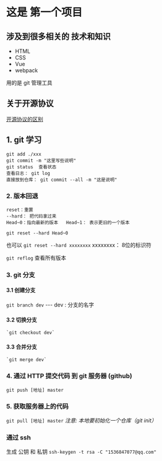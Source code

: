 # 这是 第一个项目

## 涉及到很多相关的 技术和知识

- HTML
- CSS
- Vue
- webpack

用的是 git 管理工具

## 关于开源协议
[开源协议的区别](https://baike.baidu.com/item/%E5%BC%80%E6%BA%90%E5%8D%8F%E8%AE%AE)

## 1. git 学习
```
git add ./xxx
git commit -m "这里写些说明"
git status  查看状态
查看日志： git log
直接放到仓库： git commit --all -m "这是说明"
```
### 2. 版本回退
```
reset：重置  
--hard： 把代码拿过来  
Head~0：指向最新的版本   Head~1： 表示更旧的一个版本
```

`git reset --hard Head~0`  

也可以 `git reset --hard xxxxxxxx`      xxxxxxxx： 8位的标识符 

`git reflog` 查看所有版本  

### 3. git 分支 


#### 3.1 创建分支

`git branch dev`  ---  dev : 分支的名字

  #### 3.2 切换分支

    `git checkout dev`

  #### 3.3 合并分支

    `git merge dev`

### 4. 通过 HTTP 提交代码 到 git 服务器 (github) 

`git push [地址] master`

### 5. 获取服务器上的代码

`git pull [地址] master`
*注意: 本地要初始化一个仓库（git init）*

### 通过 ssh 

生成 公钥 和 私钥  `ssh-keygen -t rsa -C "1536847077@qq.com"`